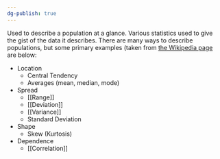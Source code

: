 ```yaml
---
dg-publish: true
---
```

Used to describe a population at a glance. Various statistics used to give the gist of the data it describes. There are many ways to describe populations, but some primary examples (taken from  [the Wikipedia page](https://en.wikipedia.org/wiki/Summary_statistics) are below:
- Location
	- Central Tendency
	- Averages (mean, median, mode)
- Spread
	- [[Range]]
	- [[Deviation]]
	- [[Variance]]
	- Standard Deviation
- Shape
	- Skew (Kurtosis)
- Dependence
	- [[Correlation]]
